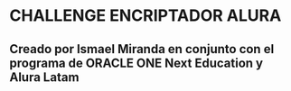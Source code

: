 # CHALLENGE ENCRIPTADOR ALURA

## Creado por Ismael Miranda en conjunto con el programa de ORACLE ONE Next Education y Alura Latam
